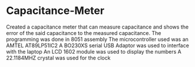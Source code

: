 # Capacitance-Meter
Created a capacitance meter that can measure capacitance and shows the error of the said capacitance to the measured capacitance.
The programming was done in 8051 assembly
The microcontroller used was an AMTEL AT89LP51IC2
A BO230XS serial USB Adaptor was used to interface with the laptop
An LCD 1602 module was used to display the numbers
A 22.1184MHZ crystal was used for the clock
